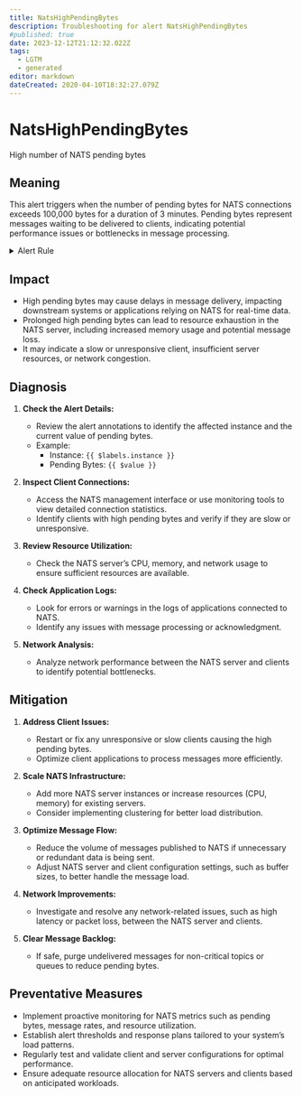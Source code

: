 ```yaml
---
title: NatsHighPendingBytes
description: Troubleshooting for alert NatsHighPendingBytes
#published: true
date: 2023-12-12T21:12:32.022Z
tags: 
  - LGTM
  - generated
editor: markdown
dateCreated: 2020-04-10T18:32:27.079Z
---
```


# NatsHighPendingBytes

High number of NATS pending bytes

## Meaning

This alert triggers when the number of pending bytes for NATS connections exceeds 100,000 bytes for a duration of 3 minutes. Pending bytes represent messages waiting to be delivered to clients, indicating potential performance issues or bottlenecks in message processing.

<details>
  <summary>Alert Rule</summary>

{{% rule "nats/nats-exporter.yml" "NatsHighPendingBytes" %}}

{{% comment %}}

```yaml
alert: NatsHighPendingBytes
expr: gnatsd_connz_pending_bytes > 100000
for: 3m
labels:
    severity: warning
annotations:
    summary: Nats high pending bytes (instance {{ $labels.instance }})
    description: |-
        High number of NATS pending bytes ({{ $value }}) for {{ $labels.instance }}
          VALUE = {{ $value }}
          LABELS = {{ $labels }}
    runbook: https://github.com/srerun/prometheus-alerts/blob/main/content/runbooks/nats-exporter/NatsHighPendingBytes.md

```

{{% /comment %}}

</details>


## Impact

- High pending bytes may cause delays in message delivery, impacting downstream systems or applications relying on NATS for real-time data.
- Prolonged high pending bytes can lead to resource exhaustion in the NATS server, including increased memory usage and potential message loss.
- It may indicate a slow or unresponsive client, insufficient server resources, or network congestion.

## Diagnosis

1. **Check the Alert Details:**
   - Review the alert annotations to identify the affected instance and the current value of pending bytes.
   - Example:
     - Instance: `{{ $labels.instance }}`
     - Pending Bytes: `{{ $value }}`

2. **Inspect Client Connections:**
   - Access the NATS management interface or use monitoring tools to view detailed connection statistics.
   - Identify clients with high pending bytes and verify if they are slow or unresponsive.

3. **Review Resource Utilization:**
   - Check the NATS server’s CPU, memory, and network usage to ensure sufficient resources are available.

4. **Check Application Logs:**
   - Look for errors or warnings in the logs of applications connected to NATS.
   - Identify any issues with message processing or acknowledgment.

5. **Network Analysis:**
   - Analyze network performance between the NATS server and clients to identify potential bottlenecks.

## Mitigation

1. **Address Client Issues:**
   - Restart or fix any unresponsive or slow clients causing the high pending bytes.
   - Optimize client applications to process messages more efficiently.

2. **Scale NATS Infrastructure:**
   - Add more NATS server instances or increase resources (CPU, memory) for existing servers.
   - Consider implementing clustering for better load distribution.

3. **Optimize Message Flow:**
   - Reduce the volume of messages published to NATS if unnecessary or redundant data is being sent.
   - Adjust NATS server and client configuration settings, such as buffer sizes, to better handle the message load.

4. **Network Improvements:**
   - Investigate and resolve any network-related issues, such as high latency or packet loss, between the NATS server and clients.

5. **Clear Message Backlog:**
   - If safe, purge undelivered messages for non-critical topics or queues to reduce pending bytes.

## Preventative Measures

- Implement proactive monitoring for NATS metrics such as pending bytes, message rates, and resource utilization.
- Establish alert thresholds and response plans tailored to your system’s load patterns.
- Regularly test and validate client and server configurations for optimal performance.
- Ensure adequate resource allocation for NATS servers and clients based on anticipated workloads.

